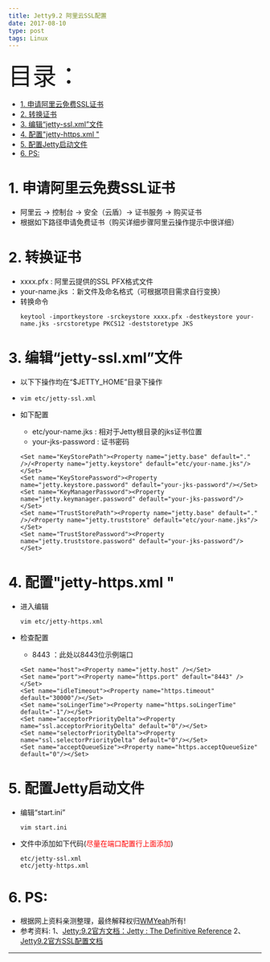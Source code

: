 ```yaml
---
title: Jetty9.2 阿里云SSL配置
date: 2017-08-10
type: post
tags: Linux
---
```


<font size=20>目录：</font>

<!-- TOC -->

- [1. 申请阿里云免费SSL证书](#1-申请阿里云免费ssl证书)
- [2. 转换证书](#2-转换证书)
- [3. 编辑“jetty-ssl.xml”文件](#3-编辑jetty-sslxml文件)
- [4. 配置"jetty-https.xml "](#4-配置jetty-httpsxml-)
- [5. 配置Jetty启动文件](#5-配置jetty启动文件)
- [6. PS:](#6-ps)

<!-- /TOC -->


# 1. 申请阿里云免费SSL证书
*	阿里云	→	控制台	→	安全（云盾）→	证书服务	→	购买证书
*	根据如下路径申请免费证书（购买详细步骤阿里云操作提示中很详细）

# 2. 转换证书
* xxxx.pfx  : 阿里云提供的SSL PFX格式文件
* your-name.jks ：新文件及命名格式（可根据项目需求自行变换）
*	转换命令
	```
	keytool -importkeystore -srckeystore xxxx.pfx -destkeystore your-name.jks -srcstoretype PKCS12 -deststoretype JKS
	```


# 3. 编辑“jetty-ssl.xml”文件
*	以下下操作均在“$JETTY_HOME”目录下操作

*	```
	vim etc/jetty-ssl.xml
	```

*	如下配置
	*	etc/your-name.jks	:	相对于Jetty根目录的jks证书位置
	*	your-jks-password	:	证书密码
	```
	<Set name="KeyStorePath"><Property name="jetty.base" default="." />/<Property name="jetty.keystore" default="etc/your-name.jks"/></Set>
	<Set name="KeyStorePassword"><Property name="jetty.keystore.password" default="your-jks-password"/></Set>
	<Set name="KeyManagerPassword"><Property name="jetty.keymanager.password" default="your-jks-password"/></Set>
	<Set name="TrustStorePath"><Property name="jetty.base" default="." />/<Property name="jetty.truststore" default="etc/your-name.jks"/></Set>
	<Set name="TrustStorePassword"><Property name="jetty.truststore.password" default="your-jks-password"/></Set>
	```

# 4. 配置"jetty-https.xml "
*	进入编辑
	```
	vim etc/jetty-https.xml
	```

*	检查配置
	*	8443	：此处以8443位示例端口
	```
	<Set name="host"><Property name="jetty.host" /></Set>
	<Set name="port"><Property name="https.port" default="8443" /></Set>
	<Set name="idleTimeout"><Property name="https.timeout" default="30000"/></Set>
	<Set name="soLingerTime"><Property name="https.soLingerTime" default="-1"/></Set>
	<Set name="acceptorPriorityDelta"><Property name="ssl.acceptorPriorityDelta" default="0"/></Set>
	<Set name="selectorPriorityDelta"><Property name="ssl.selectorPriorityDelta" default="0"/></Set>
	<Set name="acceptQueueSize"><Property name="https.acceptQueueSize" default="0"/></Set>
	```

# 5. 配置Jetty启动文件
*	编辑“start.ini”
	```
	vim start.ini
	```
*	文件中添加如下代码(<font color = red>尽量在端口配置行上面添加</font>)
	```
	etc/jetty-ssl.xml
	etc/jetty-https.xml
	```

# 6. PS:

* 根据网上资料亲测整理，最终解释权归[WMYeah][1]所有!
* 参考资料:
	1、[Jetty:9.2官方文档：Jetty : The Definitive Reference][2]
	2、[Jetty9.2官方SSL配置文档][3]
------

[1]:http://www.wmyeah.com
[2]:https://www.eclipse.org/jetty/documentation/9.2.22.v20170531/
[3]:https://www.eclipse.org/jetty/documentation/9.2.22.v20170531/configuring-ssl.html
